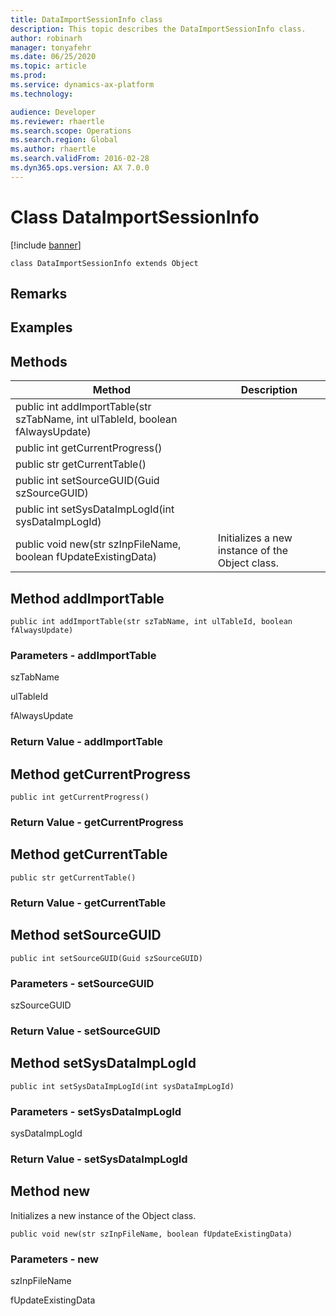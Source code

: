 ```yaml
---
title: DataImportSessionInfo class
description: This topic describes the DataImportSessionInfo class.
author: robinarh
manager: tonyafehr
ms.date: 06/25/2020
ms.topic: article
ms.prod: 
ms.service: dynamics-ax-platform
ms.technology: 

audience: Developer
ms.reviewer: rhaertle
ms.search.scope: Operations
ms.search.region: Global
ms.author: rhaertle
ms.search.validFrom: 2016-02-28
ms.dyn365.ops.version: AX 7.0.0
---
```


# Class DataImportSessionInfo

[!include [banner](../includes/banner.md)]

```xpp
class DataImportSessionInfo extends Object
```

## Remarks

## Examples

## Methods

| Method                                                                         | Description                                     |
|--------------------------------------------------------------------------------|-------------------------------------------------|
| public int addImportTable(str szTabName, int ulTableId, boolean fAlwaysUpdate) |                                                 |
| public int getCurrentProgress()                                                |                                                 |
| public str getCurrentTable()                                                   |                                                 |
| public int setSourceGUID(Guid szSourceGUID)                                    |                                                 |
| public int setSysDataImpLogId(int sysDataImpLogId)                             |                                                 |
| public void new(str szInpFileName, boolean fUpdateExistingData)                | Initializes a new instance of the Object class. |

## Method addImportTable

```xpp
public int addImportTable(str szTabName, int ulTableId, boolean fAlwaysUpdate)
```

### Parameters - addImportTable

szTabName  

<!-- -->

ulTableId  

<!-- -->

fAlwaysUpdate  

### Return Value - addImportTable

## Method getCurrentProgress

```xpp
public int getCurrentProgress()
```

### Return Value - getCurrentProgress

## Method getCurrentTable

```xpp
public str getCurrentTable()
```

### Return Value - getCurrentTable

## Method setSourceGUID

```xpp
public int setSourceGUID(Guid szSourceGUID)
```

### Parameters - setSourceGUID

szSourceGUID  

### Return Value - setSourceGUID

## Method setSysDataImpLogId

```xpp
public int setSysDataImpLogId(int sysDataImpLogId)
```

### Parameters - setSysDataImpLogId

sysDataImpLogId  

### Return Value - setSysDataImpLogId

## Method new

Initializes a new instance of the Object class.

```xpp
public void new(str szInpFileName, boolean fUpdateExistingData)
```

### Parameters - new

szInpFileName  

<!-- -->

fUpdateExistingData  

